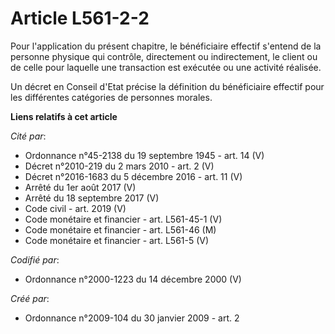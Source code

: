 # Article L561-2-2

Pour l'application du présent chapitre, le bénéficiaire effectif s'entend de la personne physique qui contrôle, directement
ou indirectement, le client ou de celle pour laquelle une transaction est exécutée ou une activité réalisée. 

Un décret en Conseil d'Etat précise la définition du bénéficiaire effectif pour les différentes catégories de personnes
morales.

**Liens relatifs à cet article**

_Cité par_:

  - Ordonnance n°45-2138 du 19 septembre 1945 - art. 14 (V)
  - Décret n°2010-219 du 2 mars 2010 - art. 2 (V)
  - Décret n°2016-1683 du 5 décembre 2016 - art. 11 (V)
  - Arrêté du 1er août 2017 (V)
  - Arrêté du 18 septembre 2017 (V)
  - Code civil - art. 2019 (V)
  - Code monétaire et financier - art. L561-45-1 (V)
  - Code monétaire et financier - art. L561-46 (M)
  - Code monétaire et financier - art. L561-5 (V)

_Codifié par_:

  - Ordonnance n°2000-1223 du 14 décembre 2000 (V)

_Créé par_:

  - Ordonnance n°2009-104 du 30 janvier 2009 - art. 2
